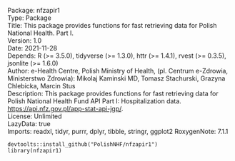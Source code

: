 Package: nfzapir1  
Type: Package  
Title: This package provides functions for fast retrieving data for Polish National Health. Part I.  
Version: 1.0  
Date: 2021-11-28   
Depends: R (>= 3.5.0), tidyverse (>= 1.3.0), httr (>= 1.4.1), rvest (>= 0.3.5), jsonlite (>= 1.6.0)  
Author: e-Health Centre, Polish Ministry of Health, (pl. Centrum e-Zdrowia, Ministerstwo Zdrowia): Mikolaj Kaminski MD, Tomasz Stachurski, Grazyna Chlebicka, Marcin Stus  
Description: This package provides functions for fast retrieving data for Polish National Health Fund API Part I: Hospitalization data. https://api.nfz.gov.pl/app-stat-api-jgp/.  
License: Unlimited  
LazyData: true  
Imports: 
    readxl,
    tidyr,
    purrr,
    dplyr,
    tibble,
    stringr,
    ggplot2
RoxygenNote: 7.1.1


```
devtoolts::install_github("PolishNHF/nfzapir1")
library(nfzapir1)
```

